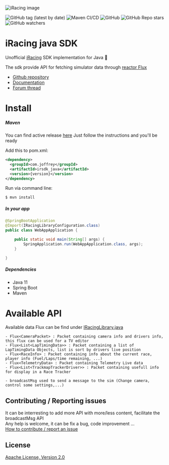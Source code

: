 ![iRacing image](https://www.jayski.com/wp-content/uploads/sites/31/2020/03/14/iRacing.png)

![GitHub tag (latest by date)](https://img.shields.io/github/v/tag/JBonifay/irsdk_java)
![Maven CI/CD](https://github.com/JBonifay/irsdk_java/workflows/Maven%20CI/CD/badge.svg)
![GitHub](https://img.shields.io/github/license/JBonifay/irsdk_java)
![GitHub Repo stars](https://img.shields.io/github/stars/JBonifay/irsdk_java?style=social)
![GitHub watchers](https://img.shields.io/github/watchers/JBonifay/irsdk_java?style=social)

# iRacing java SDK  
Unofficial [iRacing](https://www.iracing.com/) SDK implementation for Java :checkered_flag:

The sdk provide API for fetching simulator data through [reactor Flux](https://projectreactor.io/) 

* [Github repository](https://github.com/JBonifay/irsdk_java)  
* [Documentation](https://jbonifay.github.io/irsdk_java/)  
* [Forum thread](https://members.iracing.com/jforum/posts/list/3749393.page#12148089)  

# Install
##### Maven
You can find active release [here](https://github.com/JBonifay/irsdk_java/packages/449562)
Just follow the instructions and you'll be ready

Add this to pom.xml:
```xml
<dependency>
  <groupId>com.joffrey</groupId>
  <artifactId>irsdk_java</artifactId>
  <version>{version}</version>
</dependency>
```

Run via command line:
```
$ mvn install
```

##### In your app
```java
@SpringBootApplication
@Import(IRacingLibraryConfiguration.class)
public class WebAppApplication {

    public static void main(String[] args) {
        SpringApplication.run(WebAppApplication.class, args);
    }

}
```


##### Dependencies  
- Java 11  
- Spring Boot  
- Maven  


# Available API  
Available data Flux can be find under [IRacingLibrary.java](src/main/java/com/joffrey/irsdkjava/IRacingLibrary.java)
```
- Flux<CameraPacket> : Packet containing camera info and drivers info, this flux can be used for a TV editor  
- Flux<List<LapTimingData>> : Packet containing a list of LapTimingData Objects, list is sort by drivers live position  
- Flux<RaceInfo> : Packet containing info about the current race, player info (Fuel/Laps/time remaining, ...)
- Flux<TelemetryData> : Packet containing Telemetry Live data
- Flux<List<TrackmapTrackerDriver>> : Packet containing usefull info for display in a Race Tracker 
```  

```
- broadcastMsg used to send a message to the sim (Change camera, control some settings,...)
```

## Contributing / Reporting issues
It can be interresting to add more API with more/less content, facilitate the broadcastMsg API  
Any help is welcome, it can be fix a bug, code improvement ...   
[How to contribute / report an issue](CONTRIBUTING.md)

## License
[Apache License, Version 2.0](http://www.apache.org/licenses/LICENSE-2.0.html)
